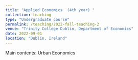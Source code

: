 ```yaml
---
title: "Applied Economics  (4th year) "
collection: teaching
type: "Undergraduate course"
permalink: /teaching/2022-fall-teaching-2
venue: "Trinity College Dublin, Department of Economics"
date: 2022-09-01
location: "Dublin, Ireland"
---
```


Main contents: Urban Economics

